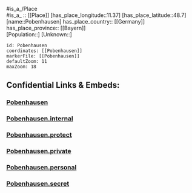﻿---
location: [48.7,11.37] 
mapzoom: [7,12] 
mapmarker: city 
type: City
tags:
- geo/City


SpocWebEntityId: 33419
isDeleted: false
confidential: public

---
#is_a_/Place  
#is_a_ :: [[Place]] 
[has_place_longitude::11.37] 
[has_place_latitude::48.7] 
[name::Pobenhausen] 
has_place_country:: [[Germany]]  
has_place_province:: [[Bayern]]  
[Population::] 
[Unknown::] 


```leaflet
id: Pobenhausen
coordinates: [[Pobenhausen]] 
markerFile: [[Pobenhausen]] 
defaultZoom: 11 
maxZoom: 18
```


## Confidential Links & Embeds: 

### [Pobenhausen](/_public/Earth/Continent/Europe/Europe~Central/Germany/Germany~West/Bayern/counties~Bayern/Neuburg-Schrobenhausen/cities~Schrobenhsn/Weichering/City/Pobenhausen.md) 

### [Pobenhausen.internal](/_internal/Earth/Continent/Europe/Europe~Central/Germany/Germany~West/Bayern/counties~Bayern/Neuburg-Schrobenhausen/cities~Schrobenhsn/Weichering/City/Pobenhausen.internal.md) 

### [Pobenhausen.protect](/_protect/Earth/Continent/Europe/Europe~Central/Germany/Germany~West/Bayern/counties~Bayern/Neuburg-Schrobenhausen/cities~Schrobenhsn/Weichering/City/Pobenhausen.protect.md) 

### [Pobenhausen.private](/_private/Earth/Continent/Europe/Europe~Central/Germany/Germany~West/Bayern/counties~Bayern/Neuburg-Schrobenhausen/cities~Schrobenhsn/Weichering/City/Pobenhausen.private.md) 

### [Pobenhausen.personal](/_personal/Earth/Continent/Europe/Europe~Central/Germany/Germany~West/Bayern/counties~Bayern/Neuburg-Schrobenhausen/cities~Schrobenhsn/Weichering/City/Pobenhausen.personal.md) 

### [Pobenhausen.secret](/_secret/Earth/Continent/Europe/Europe~Central/Germany/Germany~West/Bayern/counties~Bayern/Neuburg-Schrobenhausen/cities~Schrobenhsn/Weichering/City/Pobenhausen.secret.md) 
